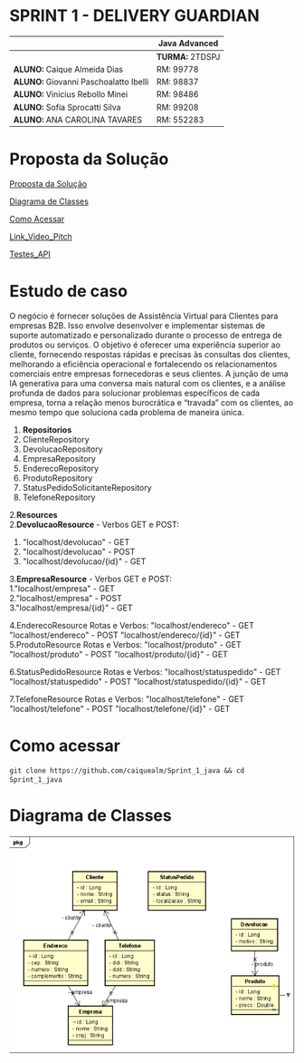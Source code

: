 # SPRINT 1 - DELIVERY GUARDIAN

|          | **Java Advanced** |
|------------------------------------------|-------------------|
|| **TURMA:** 2TDSPJ |
| **ALUNO:** Caique Almeida Dias | RM: 99778        |
| **ALUNO:** Giovanni Paschoalatto Ibelli | RM: 98837     |
| **ALUNO:** Vinicius Rebollo Minei | RM: 98486         |
| **ALUNO:** Sofia Sprocatti Silva | RM: 99208        |
| **ALUNO:** ANA CAROLINA TAVARES | RM: 552283       |


# Proposta da Solução


[Proposta da Solução ](#_Proposta_da_Solução)

[Diagrama de Classes ](#_Diagrama_de_Classes)

[Como Acessar ](#_Como_Acessar)

[Link_Video_Pitch](#_Link_Video_Pitch)

[Testes_API](#_Testes_API)

<a id="#_Proposta_da_Solução"></a>

# Estudo de caso


O negócio é fornecer soluções de Assistência Virtual para Clientes para
empresas B2B. Isso envolve desenvolver e implementar sistemas de suporte
automatizado e personalizado durante o processo de entrega de produtos ou
serviços. O objetivo é oferecer uma experiência superior ao cliente, fornecendo
respostas rápidas e precisas às consultas dos clientes, melhorando a eficiência
operacional e fortalecendo os relacionamentos comerciais entre empresas
fornecedoras e seus clientes.
A junção de uma IA generativa para uma conversa mais natural com os
clientes, e a análise profunda de dados para solucionar problemas específicos
de cada empresa, torna a relação menos burocrática e “travada” com os
clientes, ao mesmo tempo que soluciona cada problema de maneira única.

1. **Repositorios** 
 1. ClienteRepository
 2. DevolucaoRepository
 3. EmpresaRepository
 4. EnderecoRepository
 5. ProdutoRepository
 6. StatusPedidoSolicitanteRepository
 7. TelefoneRepository    
 
2.**Resources**  
 2.**DevolucaoResource** - Verbos GET e POST:  
  1. "localhost/devolucao" - GET
  2. "localhost/devolucao" - POST
  3. "localhost/devolucao/{id}" - GET
  

  
  
 3.**EmpresaResource** - Verbos GET e POST:  
  1."localhost/empresa" - GET  
  2."localhost/empresa" - POST  
  3."localhost/empresa/{id}" - GET
 
 
  
 4.EnderecoResource
  Rotas e Verbos:
  "localhost/endereco" - GET
  "localhost/endereco" - POST
  "localhost/endereco/{id}" - GET
 5.ProdutoResource
  Rotas e Verbos:
    "localhost/produto" - GET
    "localhost/produto" - POST
    "localhost/produto/{id}" - GET
    
 6.StatusPedidoResource
  Rotas e Verbos:
    "localhost/statuspedido" - GET
    "localhost/statuspedido" - POST
    "localhost/statuspedido/{id}" - GET
    
 7.TelefoneResource
  Rotas e Verbos:
    "localhost/telefone" - GET
    "localhost/telefone" - POST
    "localhost/telefone/{id}" - GET

<a id="#_Como_Acessar"></a>

# Como acessar
```shell
git clone https://github.com/caiquealm/Sprint_1_java && cd Sprint_1_java 
```

<a id="_Diagrama_de_Classes"></a>

# Diagrama de Classes
![foto-diagrama-de-classes.PNG](diagrama_de_classe%2Ffoto-diagrama-de-classes.PNG)

